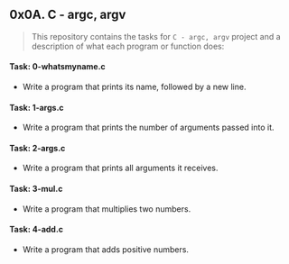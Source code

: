 ## 0x0A. C - argc, argv


> This repository contains the tasks for `C - argc, argv` project and a description of what each program or function does:


#### Task: 0-whatsmyname.c
* Write a program that prints its name, followed by a new line.


#### Task: 1-args.c
* Write a program that prints the number of arguments passed into it.


#### Task: 2-args.c
* Write a program that prints all arguments it receives.


#### Task: 3-mul.c
* Write a program that multiplies two numbers.


#### Task: 4-add.c
* Write a program that adds positive numbers.



